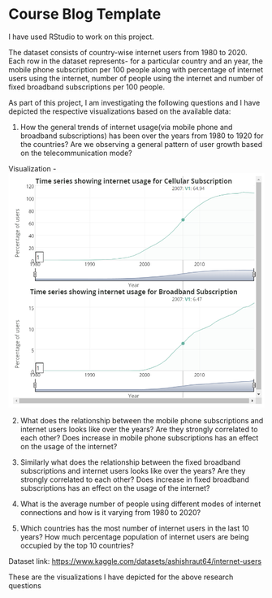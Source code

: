 # Course Blog Template

I have used RStudio to work on this project. 

The dataset consists of country-wise internet users from 1980 to 2020. Each row in the dataset represents- for a particular country and an year, the mobile phone subscription per 100 people along with percentage of internet users using the internet, number of people using the internet and number of fixed broadband subscriptions per 100 people.

As part of this project, I am investigating the following questions and I have depicted the respective visualizations based on the available data:

1. How the general trends of internet usage(via mobile phone and broadband subscriptions) has been over the years from 1980 to 1920 for the countries? Are we observing a general pattern of user growth based on the telecommunication mode?

Visualization - ![Time Series Visualization depicting internet usage for different telecommunication modes](images/Vis1.png)


2. What does the relationship between the mobile phone subscriptions and internet users looks like over the years? Are they strongly correlated to each other? Does increase in mobile phone subscriptions has an effect on the usage of the internet?

3. Similarly what does the relationship between the fixed broadband subscriptions and internet users looks like over the years? Are they strongly correlated to each other? Does increase in fixed broadband subscriptions has an effect on the usage of the internet?

4. What is the average number of people using different modes of internet connections and how is it varying from 1980 to 2020?

5. Which countries has the most number of internet users in the last 10 years? How much percentage population of internet users are being occupied by the top 10 countries?

Dataset link: https://www.kaggle.com/datasets/ashishraut64/internet-users

These are the visualizations I have depicted for the above research questions 